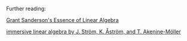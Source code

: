 Further reading:

[Grant Sanderson's Essence of Linear Algebra](https://www.youtube.com/playlist?list=PLZHQObOWTQDPD3MizzM2xVFitgF8hE_ab)

[immersive linear algebra by J. Ström, K. Åström, and T. Akenine-Möller](http://immersivemath.com/ila/index.html)
